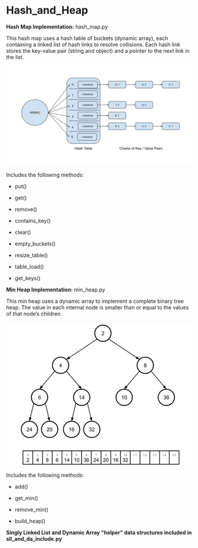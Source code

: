 # Hash_and_Heap

**Hash Map Implementation:**  hash_map.py

This hash map uses a hash table of buckets (dynamic array), each containing a linked list of hash links to resolve collisions. Each hash link stores the key-value pair (string and object) and a pointer to the next link in the list.

![ScreenShot1](https://github.com/salleya/Hash_and_Heap/blob/master/ScreenShot1.png)

Includes the following methods:

- put()

- get()

- remove()

- contains_key()

- clear()

- empty_buckets()

- resize_table()

- table_load()

- get_keys()



**Min Heap Implementation:**  min_heap.py

This min heap uses a dynamic array to implement a complete binary tree heap. The value in each internal node is smaller than or equal to the values of that node’s children.  

![ScreenShot1](https://github.com/salleya/Hash_and_Heap/blob/master/ScreenShot2.png)
![ScreenShot1](https://github.com/salleya/Hash_and_Heap/blob/master/ScreenShot3.png)

Includes the following methods:

- add()

- get_min()

- remove_min()

- build_heap()


**Singly Linked List and Dynamic Array "helper" data structures included in sll_and_da_include.py**
